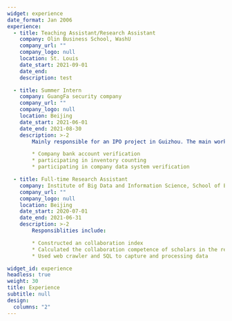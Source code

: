 ```yaml
---
widget: experience
date_format: Jan 2006
experience:
  - title: Teaching Assistant/Research Assistant
    company: Olin Business School, WashU
    company_url: ""
    company_logo: null
    location: St. Louis
    date_start: 2021-09-01
    date_end: 
    description: test

  - title: Summer Intern
    company: GuangFa security company
    company_url: ""
    company_logo: null
    location: Beijing
    date_start: 2021-06-01
    date_end: 2021-08-30
    description: >-2
        Mainly responsible for an IPO project in Guizhou. The main work content includes: 

        * Company bank account verification
        * participating in inventory counting
        * participating in company data system verification

  - title: Full-time Research Assistant
    company: Institute of Big Data and Information Science, School of Economics and Management, USTB
    company_url: ""
    company_logo: null
    location: Beijing
    date_start: 2020-07-01
    date_end: 2021-06-31
    description: >-2
        Responsiblities include:

        * Constructed an collaboration index
        * Calculated the collaboration competence of scholars in the required list
        * Used web crawler and SQL to capture and processing data

widget_id: experience
headless: true
weight: 30
title: Experience
subtitle: null
design:
  columns: "2"
---
```

